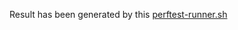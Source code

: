  Result has been generated by this [perftest-runner.sh](https://github.com/maxim-ge/air-devops/blob/2a895a03eae80134bd4fb3776eb80f047cf8ee17/perftest/docker/perftest-runner.sh)
